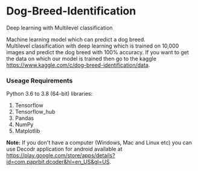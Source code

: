 # Dog-Breed-Identification
Deep learning with Multilevel classification

Machine learning model which can predict a dog breed.<br>
Multilevel classification with deep learning which is trained on 10,000 images and predict the dog breed with 100% accuracy.
If you want to get the data on which our model is trained then go to the kaggle https://www.kaggle.com/c/dog-breed-identification/data.
<h3>Useage Requirements</h3>

Python 3.6 to 3.8 (64-bit) libraries:<br>
1. Tensorflow<br>
2. Tensorflow_hub<br>
3. Pandas<br>
4. NumPy<br>
5. Matplotlib<br>

**Note:** If you don't have a computer (Windows, Mac and Linux etc) you can use Decodr application for android available at https://play.google.com/store/apps/details?id=com.paprbit.dcoder&hl=en_US&gl=US.

